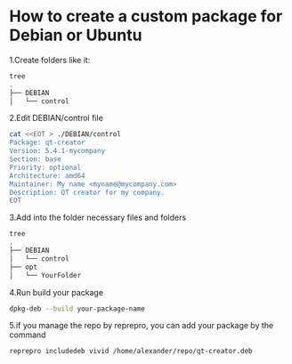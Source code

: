 # How to create a custom package for Debian or Ubuntu

1.Create folders like it:
```bash
tree
.
├── DEBIAN
│   └── control
```

2.Edit DEBIAN/control file

```bash
cat <<EOT > ./DEBIAN/control
Package: qt-creator
Version: 5.4.1-mycompany
Section: base
Priority: optional
Architecture: amd64
Maintainer: My name <myname@mycompany.com>
Description: QT creator for my company.
EOT
```

3.Add into the folder necessary files and folders
```bash
tree
.
├── DEBIAN
│   └── control
├── opt
│   └── YourFolder
```

4.Run build your package
```bash
dpkg-deb --build your-package-name
```
5.if you manage the repo by reprepro, you can add your package by the command
```bash
reprepro includedeb vivid /home/alexander/repo/qt-creator.deb 
```
